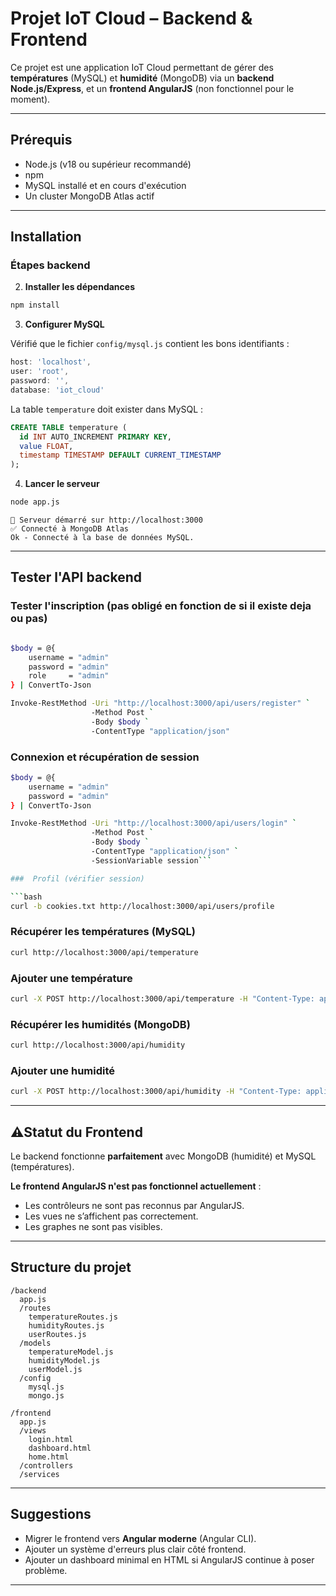 
#  Projet IoT Cloud – Backend & Frontend

Ce projet est une application IoT Cloud permettant de gérer des **températures** (MySQL) et **humidité** (MongoDB) via un **backend Node.js/Express**, et un **frontend AngularJS** (non fonctionnel pour le moment).

---

##  Prérequis

- Node.js (v18 ou supérieur recommandé)
- npm
- MySQL installé et en cours d'exécution
- Un cluster MongoDB Atlas actif

---

##  Installation

###  Étapes backend


2. **Installer les dépendances**

```bash
npm install
```

3. **Configurer MySQL**

Vérifié que le fichier `config/mysql.js` contient les bons identifiants :

```js
host: 'localhost',
user: 'root',
password: '',
database: 'iot_cloud'
```

La table `temperature` doit exister dans MySQL :

```sql
CREATE TABLE temperature (
  id INT AUTO_INCREMENT PRIMARY KEY,
  value FLOAT,
  timestamp TIMESTAMP DEFAULT CURRENT_TIMESTAMP
);
```

4. **Lancer le serveur**

```bash
node app.js
```

```
🚀 Serveur démarré sur http://localhost:3000
✅ Connecté à MongoDB Atlas
Ok - Connecté à la base de données MySQL.
```

---

##  Tester l'API backend

###  Tester l'inscription (pas obligé en fonction de si il existe deja ou pas)
```bash

$body = @{
    username = "admin"
    password = "admin"
    role     = "admin"
} | ConvertTo-Json

Invoke-RestMethod -Uri "http://localhost:3000/api/users/register" `
                  -Method Post `
                  -Body $body `
                  -ContentType "application/json"
```

###  Connexion et récupération de session

```bash
$body = @{
    username = "admin"
    password = "admin"
} | ConvertTo-Json

Invoke-RestMethod -Uri "http://localhost:3000/api/users/login" `
                  -Method Post `
                  -Body $body `
                  -ContentType "application/json" `
                  -SessionVariable session```

###  Profil (vérifier session)

```bash
curl -b cookies.txt http://localhost:3000/api/users/profile
```

###  Récupérer les températures (MySQL)

```bash
curl http://localhost:3000/api/temperature
```

###  Ajouter une température

```bash
curl -X POST http://localhost:3000/api/temperature -H "Content-Type: application/json" -d '{"value": 22.5}'
```

###  Récupérer les humidités (MongoDB)

```bash
curl http://localhost:3000/api/humidity
```

###  Ajouter une humidité

```bash
curl -X POST http://localhost:3000/api/humidity -H "Content-Type: application/json" -d '{"value": 55.5}'
```

---

## ⚠Statut du Frontend

Le backend fonctionne **parfaitement** avec MongoDB (humidité) et MySQL (températures).

 **Le frontend AngularJS n'est pas fonctionnel actuellement** :

- Les contrôleurs ne sont pas reconnus par AngularJS.
- Les vues ne s’affichent pas correctement.
- Les graphes ne sont pas visibles.

---

##  Structure du projet

```
/backend
  app.js
  /routes
    temperatureRoutes.js
    humidityRoutes.js
    userRoutes.js
  /models
    temperatureModel.js
    humidityModel.js
    userModel.js
  /config
    mysql.js
    mongo.js

/frontend
  app.js
  /views
    login.html
    dashboard.html
    home.html
  /controllers
  /services
```

---

## Suggestions

- Migrer le frontend vers **Angular moderne** (Angular CLI).
- Ajouter un système d'erreurs plus clair côté frontend.
- Ajouter un dashboard minimal en HTML si AngularJS continue à poser problème.

---


